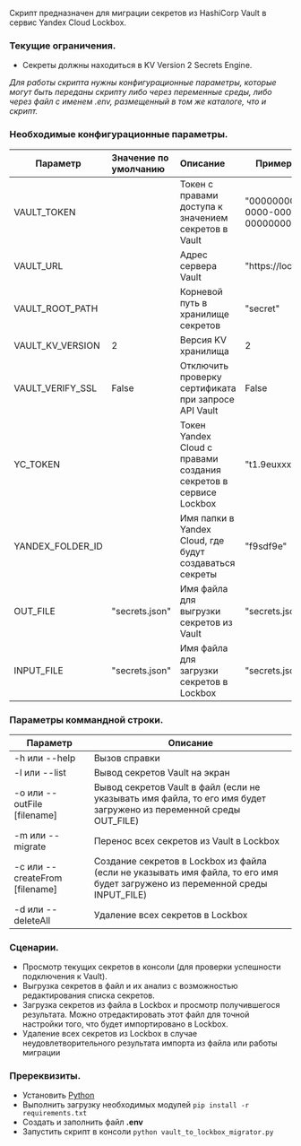 Скрипт предназначен для миграции секретов из HashiCorp Vault в сервис Yandex Cloud Lockbox.

### Текущие ограничения.
 - Секреты должны находиться в KV Version 2 Secrets Engine.

_Для работы скрипта нужны конфигурационные параметры, которые могут быть переданы скрипту либо через переменные среды, либо через файл с именем .env, размещенный в том же каталоге, что и скрипт._

### Необходимые конфигурационные параметры.

| Параметр         | Значение по умолчанию | Описание                                                         | Пример значения                        |
|------------------|:----------------------|:-----------------------------------------------------------------|----------------------------------------|
| VAULT_TOKEN      |                       | Токен с правами доступа к значением секретов в Vault             | "00000000-0000-0000-0000-000000000000" |
| VAULT_URL        |                       | Адрес сервера Vault                                              | "https://localhost:8201"               |
| VAULT_ROOT_PATH  |                       | Корневой путь в хранилище секретов                               | "secret"                               |
| VAULT_KV_VERSION | 2                     | Версия KV хранилища                                              | 2                                      |
| VAULT_VERIFY_SSL | False                 | Отключить проверку сертификата при запросе API Vault             | False                                  |
| YC_TOKEN         |                       | Токен Yandex Cloud с правами создания секретов в сервисе Lockbox | "t1.9euxxx"                            |
| YANDEX_FOLDER_ID |                       | Имя папки в Yandex Cloud, где будут создаваться секреты          | "f9sdf9e"                              |
| OUT_FILE         | "secrets.json"        | Имя файла для выгрузки секретов из Vault                         | "secrets.json"                          |
| INPUT_FILE       | "secrets.json"        | Имя файла для загрузки секретов в Lockbox                        | "secrets.json"                                     |

### Параметры коммандной строки.

| Параметр                       | Описание                                                                                                                      |
|--------------------------------|-------------------------------------------------------------------------------------------------------------------------------|
| -h или --help                  | Вызов справки                                                                                                                 |
| -l или --list                  | Вывод секретов Vault на экран                                                                                                 |
| -o или --outFile [filename]    | Вывод секретов Vault в файл (если не указывать имя файла, то его имя будет загружено из переменной среды OUT_FILE)            |
| -m или --migrate               | Перенос всех секретов из Vault в Lockbox                                                                                      |
| -c или --createFrom [filename] | Создание секретов в Lockbox из файла (если не указывать имя файла, то его имя будет загружено из переменной среды INPUT_FILE) |
| -d или --deleteAll             | Удаление всех секретов в Lockbox                                                                                              |

### Сценарии.
 - Просмотр текущих секретов в консоли (для проверки успешности подключения к Vault).
 - Выгрузка секретов в файл и их анализ с возможностью редактирования списка секретов.
 - Загрузка секретов из файла в Lockbox и просмотр получившегося результата. Можно отредактировать этот файл для точной настройки того, что будет импортировано в Lockbox.
 - Удаление всех секретов из Lockbox в случае неудовлетворительного результата импорта из файла или работы миграции

### Пререквизиты.
- Установить [Python](https://www.python.org/downloads/)
- Выполнить загрузку необходимых модулей `pip install -r requirements.txt`
- Создать и заполнить файл __.env__
- Запустить скрипт в консоли `python vault_to_lockbox_migrator.py`
